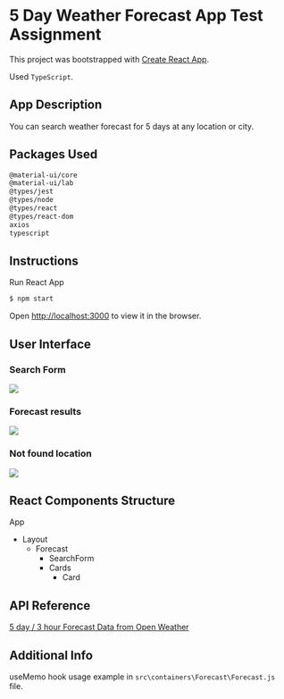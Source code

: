 # 5 Day Weather Forecast App Test Assignment

This project was bootstrapped with [Create React App](https://github.com/facebook/create-react-app).

Used `TypeScript`.

## App Description

You can search weather forecast for 5 days at any location or city.

## Packages Used

```sh
@material-ui/core
@material-ui/lab
@types/jest
@types/node
@types/react
@types/react-dom
axios
typescript
```

## Instructions

Run React App
```sh
$ npm start
```
Open [http://localhost:3000](http://localhost:3000) to view it in the browser.

## User Interface

### Search Form
![](https://user-images.githubusercontent.com/9249084/103439384-dab29580-4c55-11eb-8949-b2f3bcf95b84.JPG)
### Forecast results
![](https://user-images.githubusercontent.com/9249084/103439438-5dd3eb80-4c56-11eb-8e1e-92cf5925655f.JPG)
### Not found location
![](https://user-images.githubusercontent.com/9249084/103439446-704e2500-4c56-11eb-9c27-f3787322c927.JPG)

## React Components Structure
App
  - Layout
    - Forecast
       - SearchForm
       - Cards
         - Card
    
## API Reference
[5 day / 3 hour Forecast Data from Open Weather](https://openweathermap.org/forecast5)

## Additional Info
useMemo hook usage example in `src\containers\Forecast\Forecast.js` file.

